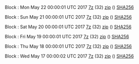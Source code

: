 Block : Mon May 22 00:00:01 UTC 2017 [7z](https://transfer.sh/uCR3m/bootstrap.dat.20170522.7z) (32) [zip]() () [SHA256](https://transfer.sh/CLAYj/sha256.txt)

Block : Sun May 21 00:00:01 UTC 2017 [7z](https://transfer.sh/m6J8J/bootstrap.dat.20170521.7z) (32) [zip]() () [SHA256](https://transfer.sh/12TNnY/sha256.txt)

Block : Sat May 20 00:00:01 UTC 2017 [7z](https://transfer.sh/15PYEA/bootstrap.dat.20170520.7z) (32) [zip]() () [SHA256](https://transfer.sh/10FoAl/sha256.txt)

Block : Fri May 19 00:00:01 UTC 2017 [7z](https://transfer.sh/nvReg/bootstrap.dat.20170519.7z) (32) [zip]() () [SHA256](https://transfer.sh/H4Da1/sha256.txt)

Block : Thu May 18 00:00:01 UTC 2017 [7z](https://transfer.sh/jGp7k/bootstrap.dat.20170518.7z) (32) [zip]() () [SHA256](https://transfer.sh/ynItN/sha256.txt)

Block : Wed May 17 00:00:02 UTC 2017 [7z](https://transfer.sh/EIXuJ/bootstrap.dat.20170517.7z) (32) [zip]() () [SHA256](https://transfer.sh/41RGx/sha256.txt)
